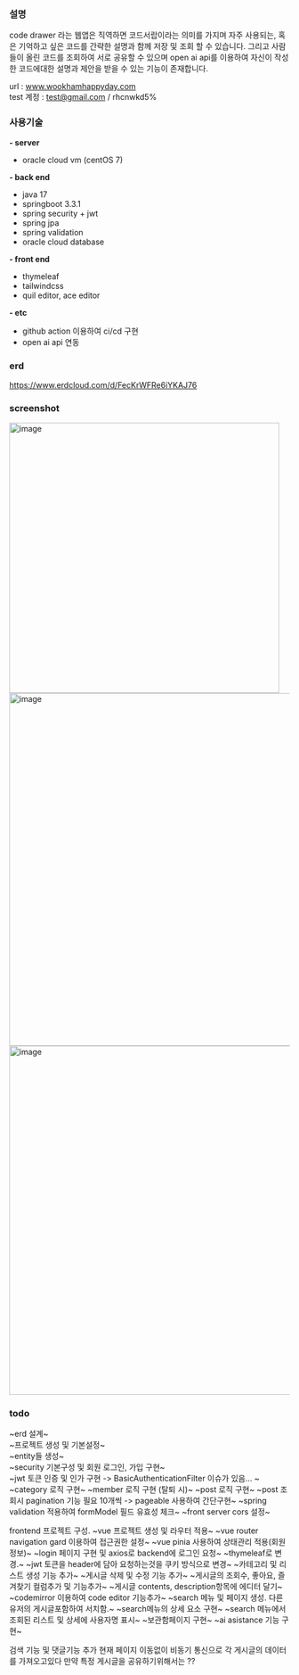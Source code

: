 ### 설명
code drawer 라는 웹앱은 직역하면 코드서랍이라는 의미를 가지며 자주 사용되는, 혹은 기억하고 싶은 코드를 간략한 설명과 함께 저장 및 조회 할 수 있습니다.
그리고 사람들이 올린 코드를 조회하여 서로 공유할 수 있으며 open ai api를 이용하여 자신이 작성한 코드에대한 설명과 제안을 받을 수 있는 기능이 존재합니다.    

url : www.wookhamhappyday.com    
test 계정 : test@gmail.com     /     rhcnwkd5%

### 사용기술
__- server__
- oracle cloud vm (centOS 7)
  
__- back end__
- java 17  
- springboot 3.3.1  
- spring security  + jwt
- spring jpa  
- spring validation
- oracle cloud database

__- front end__  
- thymeleaf
- tailwindcss
- quil editor, ace editor

__- etc__
- github action 이용하여 ci/cd 구현
- open ai api 연동


### erd
https://www.erdcloud.com/d/FecKrWFRe6iYKAJ76

### screenshot
<img width="485" alt="image" src="https://github.com/user-attachments/assets/43456600-ba01-48da-bfd6-671754c19bcf">
<img width="633" alt="image" src="https://github.com/user-attachments/assets/985a4299-bfc9-4481-957c-a42dc0459b4b">
<img width="626" alt="image" src="https://github.com/user-attachments/assets/be1899da-0ec1-4816-b289-3d730ce42297">



### todo  
~erd 설계~  
~프로젝트 생성 및 기본설정~  
~entity들 생성~  
~security 기본구성 및 회원 로그인, 가입 구현~  
~jwt 토큰 인증 및 인가 구현 -> BasicAuthenticationFilter 이슈가 있음... ~
~category 로직 구현~
~member 로직 구현 (탈퇴 시)~
~post 로직 구현~
~post 조회시 pagination 기능 필요 10개씩 -> pageable 사용하여 간단구현~
~spring validation 적용하여 formModel 필드 유효성 체크~
~front server cors 설정~


frontend 프로젝트 구성. 
~vue 프로젝트 생성 및 라우터 적용~
~vue router navigation gard 이용하여 접근권한 설정~
~vue pinia 사용하여 상태관리 적용(회원정보)~
~login 페이지 구현 및 axios로 backend에 로그인 요청~
~thymeleaf로 변경.~
~jwt 토큰을 header에 담아 요청하는것을 쿠키 방식으로 변경~
~카테고리 및 리스트 생성 기능 추가~
~게시글 삭제 및 수정 기능 추가~
~게시글의 조회수, 좋아요, 즐겨찾기 컬럼추가 및 기능추가~
~게시글 contents, description항목에 에디터 달기~
~codemirror 이용하여 code editor 기능추가~
~search 메뉴 및 페이지 생성. 다른 유저의 게시글포함하여 서치함.~
~search메뉴의 상세 요소 구현~
~search 메뉴에서 조회된 리스트 및 상세에 사용자명 표시~
~보관함페이지 구현~
~ai asistance 기능 구현~

검색 기능 및 댓글기능 추가
현재 페이지 이동없이 비동기 통신으로 각 게시글의 데이터를 가져오고있다 만약 특정 게시글을 공유하기위해서는 ?? 




